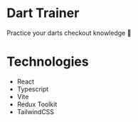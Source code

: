 # Dart Trainer

Practice your darts checkout knowledge :dart:

# Technologies

- React
- Typescript
- Vite
- Redux Toolkit
- TailwindCSS